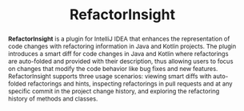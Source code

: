 ---
title: "RefactorInsight"
collection: tools
permalink: /tool/refactorinsight
tag: 'A plugin for IntelliJ IDEA that enhances the representation of code changes with refactoring information in Java and Kotlin projects.'
tool: 'https://github.com/JetBrains-Research/RefactorInsight'
video: 'https://www.youtube.com/watch?v=-6L2AKQ66nA'
pdf: 'https://arxiv.org/abs/2108.11202'
paperurl: 'https://doi.org/10.1109/ASE51524.2021.9678646'
abstract: '<p><b>RefactorInsight</b> is a plugin for IntelliJ IDEA that enhances the representation of code changes with refactoring information in Java and Kotlin projects. The plugin introduces a smart diff for code changes in Java and Kotlin where refactorings are auto-folded and provided with their description, thus allowing users to focus on changes that modify the code behavior like bug fixes and new  features. RefactorInsight supports three usage scenarios: viewing smart diffs with auto-folded refactorings and hints, inspecting refactorings in pull requests and at any specific commit in the project change history, and exploring the refactoring history of methods and classes.</p>'
---